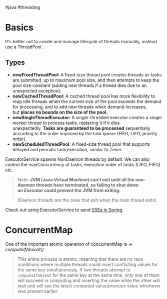 #java #threading

# Basics
It's better not to create and manage lifecycle of threads manually, instead use a ThreadPool.
## Types
- **newFixedThreadPool:** A fixed-size thread pool creates threads as tasks are submitted, up to maximum pool size, and then attempts to keep the pool size constant (adding new threads if a thread dies due to an unexpected exception).
- **newCachedThreadPool:** A cached thread pool has more flexibility to reap idle threads when the current size of the pool exceeds the demand for processing, and to add new threads when demand increases, but **places no bounds on the size of the pool.**
- **newSingleThreadExecutor:** A single-threaded executor creates a single worker thread to process tasks, replacing it if it dies unexpectedly. **Tasks are guaranteed to be processed** sequentially according to the order imposed by the task queue (FIFO, LIFO, priority order).
- **newScheduledThreadPool:** A fixed-size thread pool that supports delayed and periodic task execution, similar to _Timer_.

ExecutorService spawns NonDaemon threads by default. We can also control the maxConcurrency of tasks, execution order of tasks (LIFO, FIFO) etc.

> Note: **JVM (Java Virtual Machine) can't exit until all the non-daemon threads have terminated, so failing to shut down an _Executor_ could prevent the JVM from exiting.**
> 
> (Daemon threads are the ones that exit when the main thread exits)

Check out using ExecutorService to send [SSEe in Spring](Server%20Sent%20Events%20In%20Spring).
# ConcurrentMap
One of the important atomic operation of concurrentMap is -> *computeIfAbsent()*

 >This entire process is atomic, meaning that there are no race conditions where multiple threads could insert conflicting values for the same key simultaneously. If two threads attempt to `computeIfAbsent` for the same key at the same time, only one of them will succeed in computing and inserting the value while the other will wait and will see the latest computed value/previous value whichever was present earlier.
 
 